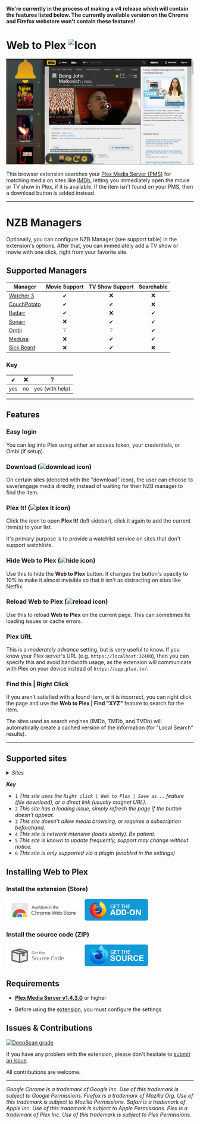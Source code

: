**We're currently in the process of making a v4 release which will contain the features listed below. The currently available version on the Chrome and Firefox webstore won't contain these features!**

# Web to Plex ![Icon](src/img/48.png)

![Examples](example.png)

This browser extension searches your [Plex Media Server (PMS)](https://www.plex.tv/downloads/) for matching media on sites like [IMDb](https://imdb.com), letting you immediately open the movie or TV show in Plex, if it is available. If the item isn't found on your PMS, then a download button is added instead.

----

# NZB Managers

Optionally, you can configure NZB Manager (see support table) in the extension's options. After that, you can immediately add a TV show or movie with one click, right from your favorite site.

## Supported Managers
| Manager                                         | Movie Support | TV Show Support | Searchable
| ----------------------------------------------- |:-------------:|:---------------:|:----------:
| [Watcher 3](https://nosmokingbandit.github.io/) | ✔             | ❌             | ❌
| [CouchPotato](https://couchpota.to/)            | ✔             | ✔              | ❌
| [Radarr](https://radarr.video/)                 | ✔             | ❌             | ✔
| [Sonarr](https://sonarr.tv/)                    | ❌            | ✔              | ✔
| [Ombi](https://ombi.io/)                        | ❔             | ❔              | ✔
| [Medusa](https://pymedusa.com/)                 | ❌            | ✔              | ✔
| [Sick Beard](https://sickbeard.com/)            | ❌            | ✔              | ❌

### Key

| ✔ | ❌ | ❔ |
| - | - | - |
| yes | no | yes (with help) |

----

## Features
### Easy login
You can log into Plex using either an access token, your credentials, or Ombi (if setup).

### Download (![download icon](https://github.com/SpaceK33z/web-to-plex/blob/master/src/img/16.png))
On certain sites (denoted with the "download" icon), the user can choose to save/engage media directly, instead of waiting for their NZB manager to find the item.

### Plex It! (![plex it icon](https://github.com/SpaceK33z/web-to-plex/blob/master/src/img/plexit.16.png))
Click the icon to open **Plex It!** (left sidebar), click it again to add the current item(s) to your list.

It's primary purpose is to provide a watchlist service on sites that don't support watchlists.

### Hide Web to Plex (![hide icon](https://github.com/SpaceK33z/web-to-plex/blob/master/src/img/hide.16.png))
Use this to hide the **Web to Plex** button. It changes the button's opacity to 10% to make it almost invisible so that it isn't as distracting on sites like Netflix.

### Reload Web to Plex (![reload icon](https://github.com/SpaceK33z/web-to-plex/blob/master/src/img/reload.16.png))
Use this to reload **Web to Plex** on the current page. This can sometimes fix loading issues or cache errors.

### Plex URL
This is a *moderately advance* setting, but is very useful to know. If you know your Plex server's URL (e.g. `https://localhost:32400`), then you can specify this and avoid bandwidth usage, as the extension will communicate with Plex on your device instead of `https://app.plex.tv/`.

### Find this | Right Click
If you aren't satisfied with a found item, or it is incorrect, you can right click the page and use the **Web to Plex | Find "XYZ"** feature to search for the item.

The sites used as search engines (IMDb, TMDb, and TVDb) will automatically create a cached version of the information (for "Local Search" results).

--------

## Supported sites

<article>
<details>
<summary> <i>Sites</i> </summary>

1.  [Movieo](http://movieo.me/)
2.  [IMDb](http://imdb.com/)
3.  [Trakt.tv](https://trakt.tv/)
4.  [Letterboxd](https://letterboxd.com/)
5.  [GoStream](https://gostream.site/)<sup>1</sup>
6.  [TV Maze](http://www.tvmaze.com/)
7.  [The TVDb](https://www.thetvdb.com/)
8.  [The MovieDb](https://www.themoviedb.org/)
9.  [VRV](https://vrv.co/)<sup>2</sup>
10. [Hulu](https://hulu.com/)<sup>2/3/4</sup>
11. [Google Play Store](https://play.google.com/store/movies/)
12. Google Search (search results)
13. [iTunes](https://itunes.apple.com/)<sup>3/5</sup>
14. [Metacritic](http://www.metacritic.com/)<sup>4</sup>
15. [Fandango](https://www.fandango.com/)
16. [Amazon](https://www.amazon.com/)<sup>5</sup>
17. [Vudu](https://www.vudu.com/)
18. [Verizon](https://www.tv.verizon.com/)
19. [CouchPotato](http://couchpotato.life/)
20. [Rotten Tomatoes](https://www.rottentomatoes.com/)
21. [ShowRSS](https://showrss.info/)<sup>1</sup> (button isn't meant to appear)
22. [Netflix](https://netflix.com/)<sup>3</sup>
23. [Toloka](https://toloka.to/)<sup>6</sup>
24. [Shana Project](https://www.shanaproject.com/)<sup>6</sup>
25. [My Anime List](https://myanimelist.com/)<sup>6</sup>
26. [My Shows](https://en.myshows.me/)<sup>6</sup>
27. [YouTube](https://youtube.com/)
28. [Flickmetrix (Cinesift)](https://flickmetrix.com/)
29. [Allociné](https://www.allocine.fr/)
30. [MovieMeter](https://www.moviemeter.nl/)
31. [JustWatch](https://justwatch.com/)
32. [Vumoo](https://vumoo.to/)<sup>1</sup>
33. [Web to Plex](https://ephellon.github.io/web.to.plex/)<sup>2/3/4/5</sup>
34. [Indomovie](https://indomovie.club)<sup>5/6</sup>
35. [Kitsu](https://kitsu.io/)<sup>6</sup>
36. [Redbox](https://redbox.com/)<sup>6</sup>
37. [Freeform (Go)](http://freeform.go.com/)<sup>6</sup>
38. [Free Movies Cinema](https://freemoviescinema.com/)<sup>6</sup>
39. [SnagFilms](https://snagfilms.com/)<sup>6</sup>
40. [Fox Searchlight](http://foxsearchlight.com/)<sup>6</sup>

</details>

**_Key_**

- `1` *This site uses the `Right click | Web to Plex | Save as...` feature (file download), or a direct link (usually magnet URL).*
- `2` *This site has a loading issue, simply refresh the page if the button doesn't appear.*
- `3` *This site doesn't allow media browsing, or requires a subscription beforehand.*
- `4` *This site is network intensive (loads slowly). Be patient.*
- `5` *This site is known to update frequently, support may change without notice.*
- `6` *This site is only supported via a plugin (enabled in the settings)*

</article>

## Installing Web to Plex

### Install the extension (Store)

<a href="https://chrome.google.com/webstore/detail/movieo-to-plex/kmcinnefmnkfnmnmijfmbiaflncfifcn"><img alt="Get it for Chrome" src="badge.chrome.png" /></a>
<a href="https://addons.mozilla.org/en-US/firefox/addon/web-to-plex/"><img alt="Get it for Firefox" src="badge.firefox.png" /></a>

### Install the source code (ZIP)

<a href="src.zip"><img alt="Get it for Chrome" src="source.chrome.png" /></a>
<a href="moz.zip"><img alt="Get it for Firefox" src="source.firefox.png" /></a>

## Requirements

+ [**Plex Media Server v1.4.3.0**](https://www.plex.tv/downloads/#getdownload) or higher

+ Before using the [extension](chrome://extensions), you must configure the settings

## Issues & Contributions

[![DeepScan grade](https://deepscan.io/api/teams/5912/projects/7762/branches/83438/badge/grade.svg)](https://deepscan.io/dashboard#view=project&tid=5912&pid=7762&bid=83438)

<!--
    master:         83413
    beta-branch:    83438
-->

If you have any problem with the extension, please don't hesitate to [submit an issue](https://github.com/SpaceK33z/web-to-plex/issues/new/choose).

All contributions are welcome.

----

*Google Chrome is a trademark of Google Inc. Use of this trademark is subject to Google Permissions.*
*Firefox is a trademark of Mozilla Org. Use of this trademark is subject to Mozilla Permissions.*
*Safari is a trademark of Apple Inc. Use of this trademark is subject to Apple Permissions.*
*Plex is a trademark of Plex Inc. Use of this trademark is subject to Plex Permissions.*
